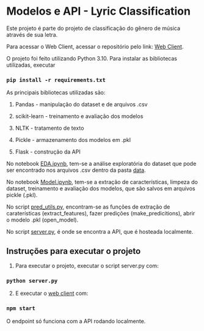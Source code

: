 # Modelos e API - Lyric Classification

Este projeto é parte do projeto de classificação do gênero de música através de sua letra.

Para acessar o Web Client, acessar o repositório pelo link: [Web Client](https://github.com/luccapuru/web_client_finch).

O projeto foi feito utilizando Python 3.10. Para instalar as bibliotecas utilizadas, executar

### `pip install -r requirements.txt`

As principais bibliotecas utilizadas são:

1. Pandas - manipulação do dataset e de arquivos .csv

2. scikit-learn - treinamento e avaliação dos modelos 

3. NLTK - tratamento de texto

4. Pickle - armazenamento dos modelos em .pkl 

5. Flask - construção da API 

No notebook [EDA.ipynb](https://github.com/luccapuru/lyric_classification_finch/blob/master/EDA.ipynb), tem-se a análise exploratória do dataset que pode ser encontrado nos arquivos .csv dentro da pasta [data](https://github.com/luccapuru/lyric_classification_finch/tree/master/data).

No notebook [Model.ipynb](https://github.com/luccapuru/lyric_classification_finch/blob/master/Model.ipynb), tem-se a extração de características, limpeza do dataset, treinamento e avaliação dos modelos, que são salvos em arquivos pickle (.pkl).

No script [pred_utils.py](https://github.com/luccapuru/lyric_classification_finch/blob/master/pred_utils.py), encontram-se as funções de extração de caraterísticas (extract_features), fazer predições (make_predicitions), abrir o modelo .pkl (open_model). 

No script [server.py](https://github.com/luccapuru/lyric_classification_finch/blob/master/server.py), é onde se encontra a API, que é hosteada localmente. 

## Instruções para executar o projeto

1. Para executar o projeto, executar o script server.py com:

### `python server.py`

2. E executar o [web client](https://github.com/luccapuru/web_client_finch) com:

### `npm start`

O endpoint só funciona com a API rodando localmente. 
